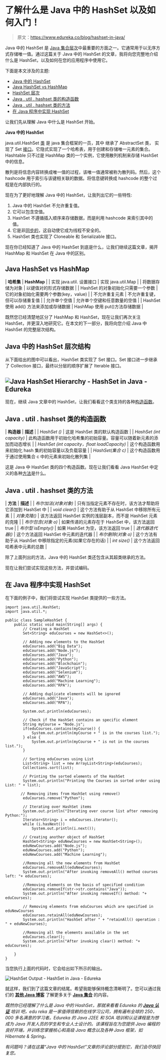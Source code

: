 # 了解什么是 Java 中的 HashSet 以及如何入门！

> 原文：<https://www.edureka.co/blog/hashset-in-java/>

Java 中的 HashSet 是 [Java 集合层次](https://www.edureka.co/blog/java-collections/)中最重要的方面之一。它通常用于以无序方式存储唯一值。通过这篇关于 Java 中的 HashSet 的文章，我将向您完整地介绍什么是 HashSet，以及如何在您的应用程序中使用它。

下面是本文涉及的主题:

*   [Java 中的 HashSet](#hashset)
*   [Java HashSet vs HashMap](#hashsetvshashmap)
*   [HashSet 层次](#hierarchy)
*   [Java . util . hashset 类的构造函数](#constructors)
*   [Java . util . hashset 类的方法](#methods)
*   [在 Java 程序中实现 HashSet](#implementation)

让我们先从理解 Java 中什么是 HashSet 开始。

**Java 中的 HashSet**

java.util.HashSet [类](https://www.edureka.co/blog/java-objects-and-classes/) 是 java 集合框架的一员，其中 继承了 AbstractSet 类， 实现了 Set [接口](https://www.edureka.co/blog/java-interface/)。它隐式实现了一个哈希表，用于创建和存储唯一元素的集合。Hashtable 只不过是 HashMap 类的一个实例，它使用散列机制来存储 HashSet 中的信息。

散列是将信息内容转换成唯一值的过程，该唯一值通常被称为散列码。然后，这个 hashcode 用于索引与该键相关联的数据。将信息键转换成 hashcode 的整个过程是在内部执行的。

现在为了更好地理解 Java 中的 HashSet，让我列出它的一些特性:

1.  Java 中的 HashSet 不允许重复值。
2.  它可以包含空值。
3.  HashSet 不遵循插入顺序来存储数据，而是利用 hashcode 来索引其中的值。
4.  它是非[同步的](https://www.edureka.co/blog/synchronization-in-java/)，这自动使它成为线程不安全的。
5.  HashSet 类也实现了 Cloneable 和 Serializable 接口。

现在你已经知道了 Java 中的 HashSet 到底是什么，让我们继续这篇文章，揭开 HashMap 和 HashSet 在 Java 中的区别。

## **Java HashSet vs HashMap**

| **哈希集** | **HashMap** |
| 实现 java.util. 设置接口 | 实现 java.util.Map |
| 将数据存储为对象 | 以键值对的形式存储数据 |
| HashSet 的对象初始化只需要一个参数 | 它的对象初始化需要两个参数(key，value) |
| 不允许重复元素 | 不允许重复键，但可以存储重复值 |
| 允许单个空值 | 允许单个空键和任意数量的空值 |
| HashSet 使用 add() 方法来添加或存储数据 | HashMap 使用 put()方法存储数据 |

既然您已经清楚地区分了 HashMap 和 HashSet，现在让我们再次关注 HashSet，并更深入地研究它。在本文的下一部分，我将向您介绍 Java 中 HashSet 的完整层次结构。

## **Java 中的 HashSet 层次结构**

从下面给出的图中可以看出，HashSet 类实现了 Set 接口。Set 接口进一步继承了 Collection 接口，最终以分层的顺序扩展了 Iterable 接口。

## **![Java HashSet Hierarchy - HashSet in Java - Edureka](img/8bccb06960e8ef0561c5325bcf71aa70.png)**

现在，继续 Java 文章中的 HashSet，让我们看看这个类支持的各种[构造函数](https://www.edureka.co/blog/constructor-in-java/)。

## **Java . util . hashset 类的构造函数**

| **构造器** | **描述** |
| *HashSet ()* | 这是 HashSet 类的默认构造函数 |
| *HashSet (int capacity)* | 此构造函数用于初始化哈希集的初始容量。容量可以随着新元素的添加而动态增长 |
| *HashSet (int capacity，float loadCapacity)* | 这个构造函数用来初始化 hash 集的初始容量以及负载容量 |
| *HashSet(集合 c)* | 这个构造函数用于通过使用集合 c 中的元素来初始化散列集 |

这是 Java 中 HashSet 类的四个构造函数。现在让我们看看 Java HashSet 中定义的各种[方法](https://www.edureka.co/blog/java-methods/)是什么。

## **Java . util . hashset 类的方法**

| **方法** | **描述** |
| *布尔加法(对象对象)* | 只有当指定元素不存在时，该方法才帮助将它添加到 HashSet 中 |
| *void clear()* | 这个方法有助于从 HashSet 中移除所有元素 |
| *对象克隆()* | 该方法返回 HashSet 实例的浅层副本，而不是 HashSet 元素的克隆 |
| *布尔包含(对象 o)* | 如果传递的元素存在于 HashSet 中，该方法返回 true |
| *布尔型 isEmpty()* | 如果 HashSet 为空，该方法返回 true |
| *迭代器迭代器()* | 这个方法返回 HashSet 中元素的迭代器 |
| *布尔删除(对象 o)* | 这个方法有助于从 HashSet 中移除指定的元素(如果它存在的话) |
| *int size()* | 这个方法返回哈希表中元素的总数 |

除了上面列出的方法，Java 中的 HashSet 类还包含从其超类继承的方法。

现在让我们尝试实现这些方法，并尝试编码。

## **在 Java 程序中实现 HashSet**

在下面的例子中，我们将尝试实现 HashSet 类提供的一些方法。

```
import java.util.HashSet;
import java.util.*;

public class SampleHashSet {
    public static void main(String[] args) {
        // Creating a HashSet
        Set<String> eduCourses = new HashSet<>();

        // Adding new elements to the HashSet
        eduCourses.add("Big Data");
        eduCourses.add("Node.js");
        eduCourses.add("Java");
        eduCourses.add("Python");
        eduCourses.add("Blockchain");
        eduCourses.add("JavaScript");
        eduCourses.add("Selenium");
        eduCourses.add("AWS");
        eduCourses.add("Machine Learning");
        eduCourses.add("RPA");

        // Adding duplicate elements will be ignored
        eduCourses.add("Java");
        eduCourses.add("RPA");

        System.out.println(eduCourses);

        // Check if the HashSet contains an specific element
        String myCourse = "Node.js";
        if(eduCourses.contains(myCourse)) {
            System.out.println(myCourse + " is in the courses list.");
        } else {
            System.out.println(myCourse + " is not in the courses list.");
        }

        // Sorting eduCourses using List 
        List<String> list = new ArrayList<String>(eduCourses); 
        Collections.sort(list); 

        // Printing the sorted elements of the HashSet 
        System.out.println("Printing the Courses in sorted order using List: " + list);

       // Removing items from HashSet using remove() 
        eduCourses.remove("Python"); 

        // Iterating over HashSet items 
        System.out.println("Iterating over course list after removing Python:"); 
        Iterator<String> i = eduCourses.iterator(); 
        while (i.hasNext()) 
            System.out.println(i.next()); 

        // Creating another object of HashSet 
        HashSet<String> eduNewCourses = new HashSet<String>(); 
        eduNewCourses.add("Node.js"); 
        eduNewCourses.add("Python");
        eduNewCourses.add("Machine Learning");

        //Removing all the new elements from HashSet  
        eduCourses.removeAll(eduNewCourses);  
        System.out.println("After invoking removeAll() method courses left: "+ eduCourses); 

        //Removing elements on the basis of specified condition  
        eduCourses.removeIf(str->str.contains("Java"));    
        System.out.println("After invoking removeIf() method: "+ eduCourses);  

        // Removing elements from eduCourses which are specified in eduNewCourses 
        eduCourses.retainAll(eduNewCourses);
        System.out.println("HashSet after " + "retainAll() operation : " + eduNewCourses); 

        //Removing all the elements available in the set   
        eduCourses.clear();  
        System.out.println("After invoking clear() method: "+ eduCourses); 

    }
}
```

当您执行上面的代码时，它会给出如下所示的输出。

![HashSet Output - HashSet in Java - Edureka](img/531dd75f17218057f52f8818eb346568.png)

就这样，我们到了这篇文章的结尾。希望我能够保持概念清晰明了。您可以通过我们的 **[其他 Java 博客](https://www.edureka.co/blog/java-tutorial/)** 了解更多关于 **[Java 集合](https://www.edureka.co/blog/java-collections/)** 的内容。

*既然你已经理解了什么是 Java 中的 HashSet，那就来看看 Edureka 的* [***Java 认证***](https://www.edureka.co/java-j2ee-training-course) *培训* *吧，edu reka 是一家值得信赖的在线学习公司，拥有遍布全球的 250，000 多名满意的学习者。Edureka 的 Java J2EE 和 SOA 培训和认证课程是为想成为 Java 开发人员的学生和专业人士设计的。该课程旨在为您提供 Java 编程的良好开端，并训练您掌握核心和高级 Java 概念以及各种 Java 框架，如 Hibernate & Spring。*

*有问题吗？请在这篇“Java 中的 HashSet”文章的评论部分提到它，我们会尽快回复您。*